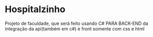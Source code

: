 # Hospitalzinho
Projeto de faculdade, que será feito usando C# PARA BACK-END da integração da api(também em c#) e front somente com css e html
